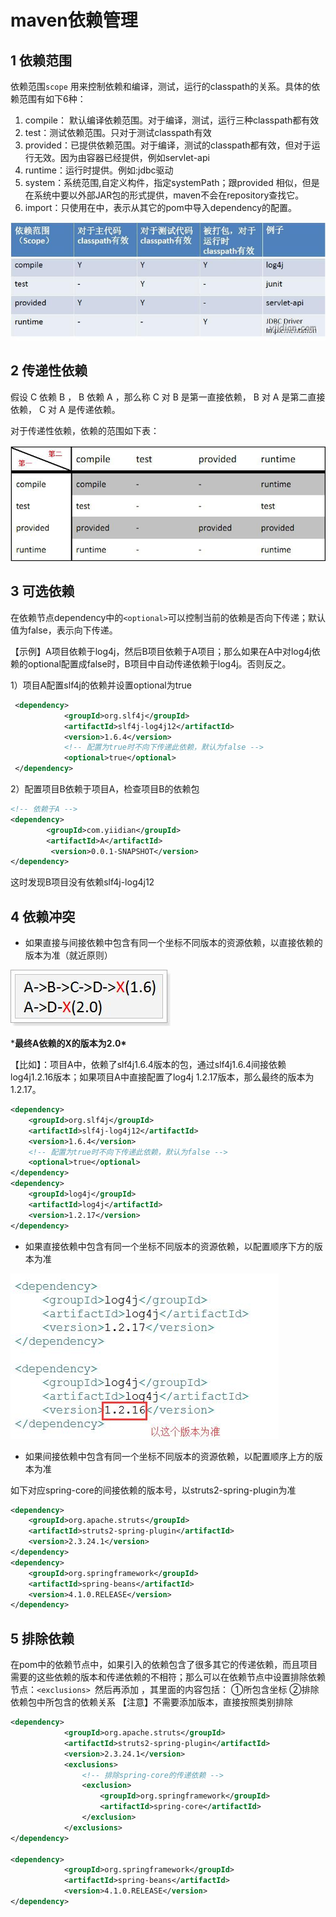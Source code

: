# maven依赖管理

## **1 依赖范围**

依赖范围`scope` 用来控制依赖和编译，测试，运行的classpath的关系。具体的依赖范围有如下6种：

1. compile： 默认编译依赖范围。对于编译，测试，运行三种classpath都有效
2. test：测试依赖范围。只对于测试classpath有效
3. provided：已提供依赖范围。对于编译，测试的classpath都有效，但对于运行无效。因为由容器已经提供，例如servlet-api
4. runtime：运行时提供。例如:jdbc驱动
5. system：系统范围,自定义构件，指定systemPath；跟provided 相似，但是在系统中要以外部JAR包的形式提供，maven不会在repository查找它。
6. import：只使用在<dependencyManagement>中，表示从其它的pom中导入dependency的配置。

![img](8.maven依赖管理.assets/20171118075800505.jpg) 

## **2 传递性依赖**

假设 C 依赖 B ， B 依赖 A ，那么称 C 对 B 是第一直接依赖， B 对 A 是第二直接依赖， C 对 A 是传递依赖。

对于传递性依赖，依赖的范围如下表：

![img](8.maven依赖管理.assets/20171118075856165.jpg)

## **3 可选依赖**

在依赖节点dependency中的`<optional>`可以控制当前的依赖是否向下传递；默认值为false，表示向下传递。

【示例】A项目依赖于log4j，然后B项目依赖于A项目；那么如果在A中对log4j依赖的optional配置成false时，B项目中自动传递依赖于log4j。否则反之。

1）项目A配置slf4j的依赖并设置optional为true

```xml
 <dependency>
            <groupId>org.slf4j</groupId>
            <artifactId>slf4j-log4j12</artifactId>
            <version>1.6.4</version>
            <!-- 配置为true时不向下传递此依赖，默认为false -->
            <optional>true</optional>
 </dependency>
```

2）配置项目B依赖于项目A，检查项目B的依赖包

```xml
<!-- 依赖于A -->
<dependency>
        <groupId>com.yiidian</groupId>
        <artifactId>A</artifactId>
         <version>0.0.1-SNAPSHOT</version>
</dependency>
```

这时发现B项目没有依赖slf4j-log4j12

## **4 依赖冲突**

- 如果直接与间接依赖中包含有同一个坐标不同版本的资源依赖，以直接依赖的版本为准（就近原则）

![img](8.maven依赖管理.assets/20171118080714905.jpg)

***最终A依赖的X的版本为2.0\***

【比如】：项目A中，依赖了slf4j1.6.4版本的包，通过slf4j1.6.4间接依赖log4j1.2.16版本；如果项目A中直接配置了log4j 1.2.17版本，那么最终的版本为1.2.17。

```xml
<dependency>
	<groupId>org.slf4j</groupId>
	<artifactId>slf4j-log4j12</artifactId>
	<version>1.6.4</version>
	<!-- 配置为true时不向下传递此依赖，默认为false -->
	<optional>true</optional>
</dependency>
<dependency>
	<groupId>log4j</groupId>
	<artifactId>log4j</artifactId>
	<version>1.2.17</version>
</dependency>
```

- 如果直接依赖中包含有同一个坐标不同版本的资源依赖，以配置顺序下方的版本为准

![img](8.maven依赖管理.assets/20171118080845311.jpg)

- 如果间接依赖中包含有同一个坐标不同版本的资源依赖，以配置顺序上方的版本为准

​      如下对应spring-core的间接依赖的版本号，以struts2-spring-plugin为准

```xml
<dependency>
	<groupId>org.apache.struts</groupId>
	<artifactId>struts2-spring-plugin</artifactId>
	<version>2.3.24.1</version>
</dependency>
<dependency>
	<groupId>org.springframework</groupId>
	<artifactId>spring-beans</artifactId>
	<version>4.1.0.RELEASE</version>
</dependency>
```

## **5 排除依赖**

在pom中的依赖节点中，如果引入的依赖包含了很多其它的传递依赖，而且项目需要的这些依赖的版本和传递依赖的不相符；那么可以在依赖节点中设置排除依赖节点：`<exclusions> `然后再添加 <exclusion>，其里面的内容包括：
①所包含坐标
②排除依赖包中所包含的依赖关系
【注意】不需要添加版本，直接按照类别排除

```xml
<dependency>
			<groupId>org.apache.struts</groupId>
			<artifactId>struts2-spring-plugin</artifactId>
			<version>2.3.24.1</version>
			<exclusions>
				<!-- 排除spring-core的传递依赖 -->
				<exclusion>
					<groupId>org.springframework</groupId>
					<artifactId>spring-core</artifactId>
				</exclusion>
			</exclusions>
</dependency>

<dependency>
			<groupId>org.springframework</groupId>
			<artifactId>spring-beans</artifactId>
			<version>4.1.0.RELEASE</version>
</dependency>
```

 